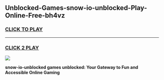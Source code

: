 
## Unblocked-Games-snow-io-unblocked-Play-Online-Free-bh4vz
<h3>
<a href="https://premium76.site?title=snow-io-unblocked&ref=26A">CLICK TO PLAY</a></h3>
<hr>

<h3>
<a href="https://premium76.site?title=snow-io-unblocked&ref=26A">CLICK 2 PLAY</a>
  
</h3>

<a href="https://premium76.site?title=snow-io-unblocked&ref=26A"><img src="https://clearcache.store/games.png"></a>


**snow-io-unblocked games unblocked: Your Gateway to Fun and Accessible Online Gaming**
